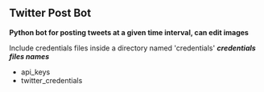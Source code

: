 ## Twitter Post Bot

**Python bot for posting tweets at a given time interval, can edit images**

Include credentials files inside a directory named 'credentials' 
___credentials files names___
* api_keys
* twitter_credentials
